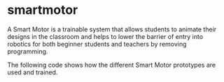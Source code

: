 # smartmotor

A Smart Motor is a trainable system that allows students to animate their designs in the classroom and helps
to lower the barrier of entry into robotics for both beginner students and teachers by removing programming.

The following code shows how the different Smart Motor prototypes are used and trained.
